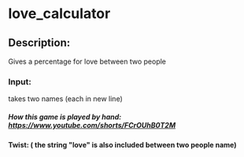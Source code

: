 # love_calculator
## Description: 
Gives a percentage for love between two people 

### Input: 
takes two names (each in new line)

##### How this game is played by hand: https://www.youtube.com/shorts/FCrOUhB0T2M

#### Twist: ( the string "love" is also included between two people name)

